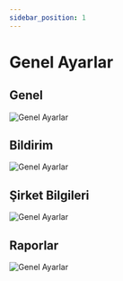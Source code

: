 ```yaml
---
sidebar_position: 1
---
```


# Genel Ayarlar

## Genel

![Genel Ayarlar](/img/ayarlar/genel-ayarlar.png)

## Bildirim

![Genel Ayarlar](/img/ayarlar/genel-ayarlar-2.png)

## Şirket Bilgileri

![Genel Ayarlar](/img/ayarlar/genel-ayarlar-3.png)

## Raporlar

![Genel Ayarlar](/img/ayarlar/genel-ayarlar-4.png)

